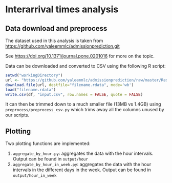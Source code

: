 # Interarrival times analysis

## Data download and preprocess

The dataset used in this analysis is taken from https://github.com/yaleemmlc/admissionprediction.git

See https://doi.org/10.1371/journal.pone.0201016 for more on the topic.

Data can be downloaded and converted to CSV using the following R script:

```r
setwd("workingDirectory")
url <- "https://github.com/yaleemmlc/admissionprediction/raw/master/Results/5v_cleandf.RData"
download.file(url, destfile="filename.rdata", mode='wb')
load("filename.rdata")
write.csv(df, "input.csv", row.names = FALSE, quote = FALSE)
```

It can then be trimmed down to a much smaller file (13MB vs 1.4GB) using `preprocess/preprocess_csv.py` which trims away all the columns unused by our scripts.

## Plotting

Two plotting functions are implemented:

1. `aggregate_by_hour.py`: aggregates the data with the hour intervals. Output can be found in `output/hour`
2. `aggregate_by_hour_in_week.py`: aggregates the data with the hour intervals in the different days in the week. Output can be found in `output/hour_in_week`
